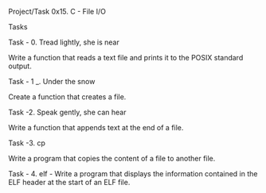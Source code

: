 Project/Task 0x15. C - File I/O


Tasks

Task - 0. Tread lightly, she is near

Write a function that reads a text file and prints it to the POSIX standard output.

Task - 1 _. Under the snow

Create a function that creates a file.

Task -2. Speak gently, she can hear

Write a function that appends text at the end of a file.

Task -3. cp

Write a program that copies the content of a file to another file.

Task - 4. elf - Write a program that displays the information contained in the ELF header at the start of an ELF file.
